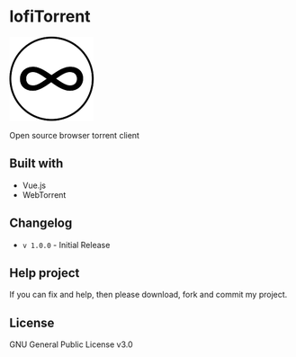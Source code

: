 # lofiTorrent
![lofiTorrent](img/logo.png)

Open source browser torrent client

## Built with
* Vue.js
* WebTorrent

## Changelog
* `v 1.0.0` - Initial Release

## Help project
If you can fix and help, then please download, fork and commit my project.

## License
GNU General Public License v3.0
